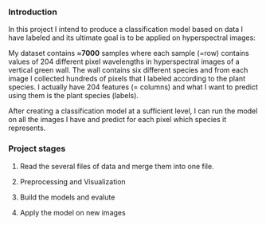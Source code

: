 ### **Introduction**
In this project I intend to produce a classification model based on data I have labeled  and its ultimate goal is to be applied on hyperspectral images:

My dataset contains $\approx$**7000** samples where each sample (=row) contains values ​​of 204 different pixel wavelengths in hyperspectral images of a vertical green wall. 
The wall contains six different species and from each image I collected hundreds of pixels that I labeled according to the plant species.
I actually have 204 features (= columns) and what I want to predict using them is the plant species (labels).

After creating a classification model at a sufficient level, I can run the model on all the images I have and predict for each pixel which species it represents.

### **Project stages**

1. Read the several files of data and merge them into one file.

2. Preprocessing and Visualization

3. Build the models and evalute

4. Apply the model on new images
